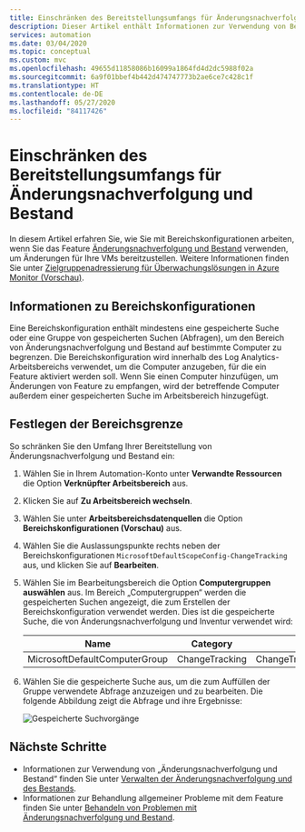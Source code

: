 ```yaml
---
title: Einschränken des Bereitstellungsumfangs für Änderungsnachverfolgung und Bestand von Azure Automation
description: Dieser Artikel enthält Informationen zur Verwendung von Bereichskonfigurationen, um den Umfang einer Bereitstellung von Änderungsnachverfolgung und Bestand einzuschränken.
services: automation
ms.date: 03/04/2020
ms.topic: conceptual
ms.custom: mvc
ms.openlocfilehash: 49655d11858086b16099a1864fd4d2dc5988f02a
ms.sourcegitcommit: 6a9f01bbef4b442d474747773b2ae6ce7c428c1f
ms.translationtype: HT
ms.contentlocale: de-DE
ms.lasthandoff: 05/27/2020
ms.locfileid: "84117426"
---
```

# <a name="limit-change-tracking-and-inventory-deployment-scope"></a>Einschränken des Bereitstellungsumfangs für Änderungsnachverfolgung und Bestand

In diesem Artikel erfahren Sie, wie Sie mit Bereichskonfigurationen arbeiten, wenn Sie das Feature [Änderungsnachverfolgung und Bestand](change-tracking.md) verwenden, um Änderungen für Ihre VMs bereitzustellen. Weitere Informationen finden Sie unter [Zielgruppenadressierung für Überwachungslösungen in Azure Monitor (Vorschau)](https://docs.microsoft.com/azure/azure-monitor/insights/solution-targeting). 

## <a name="about-scope-configurations"></a>Informationen zu Bereichskonfigurationen

Eine Bereichskonfiguration enthält mindestens eine gespeicherte Suche oder eine Gruppe von gespeicherten Suchen (Abfragen), um den Bereich von Änderungsnachverfolgung und Bestand auf bestimmte Computer zu begrenzen. Die Bereichskonfiguration wird innerhalb des Log Analytics-Arbeitsbereichs verwendet, um die Computer anzugeben, für die ein Feature aktiviert werden soll. Wenn Sie einen Computer hinzufügen, um Änderungen von Feature zu empfangen, wird der betreffende Computer außerdem einer gespeicherten Suche im Arbeitsbereich hinzugefügt.

## <a name="set-the-scope-limit"></a>Festlegen der Bereichsgrenze

So schränken Sie den Umfang Ihrer Bereitstellung von Änderungsnachverfolgung und Bestand ein:

1. Wählen Sie in Ihrem Automation-Konto unter **Verwandte Ressourcen** die Option **Verknüpfter Arbeitsbereich** aus.

2. Klicken Sie auf **Zu Arbeitsbereich wechseln**.

3. Wählen Sie unter **Arbeitsbereichsdatenquellen** die Option **Bereichskonfigurationen (Vorschau)** aus.

4. Wählen Sie die Auslassungspunkte rechts neben der Bereichskonfigurationen `MicrosoftDefaultScopeConfig-ChangeTracking` aus, und klicken Sie auf **Bearbeiten**. 

5. Wählen Sie im Bearbeitungsbereich die Option **Computergruppen auswählen** aus. Im Bereich „Computergruppen“ werden die gespeicherten Suchen angezeigt, die zum Erstellen der Bereichskonfiguration verwendet werden. Dies ist die gespeicherte Suche, die von Änderungsnachverfolgung und Inventur verwendet wird:

    |Name     |Category  |Alias  |
    |---------|---------|---------|
    |MicrosoftDefaultComputerGroup     |  ChangeTracking       | ChangeTracking__MicrosoftDefaultComputerGroup        |

6. Wählen Sie die gespeicherte Suche aus, um die zum Auffüllen der Gruppe verwendete Abfrage anzuzeigen und zu bearbeiten. Die folgende Abbildung zeigt die Abfrage und ihre Ergebnisse:

    ![Gespeicherte Suchvorgänge](media/automation-scope-configurations-change-tracking/logsearch.png)

## <a name="next-steps"></a>Nächste Schritte

* Informationen zur Verwendung von „Änderungsnachverfolgung und Bestand“ finden Sie unter [Verwalten der Änderungsnachverfolgung und des Bestands](change-tracking-file-contents.md).
* Informationen zur Behandlung allgemeiner Probleme mit dem Feature finden Sie unter [Behandeln von Problemen mit Änderungsnachverfolgung und Bestand](troubleshoot/change-tracking.md).
